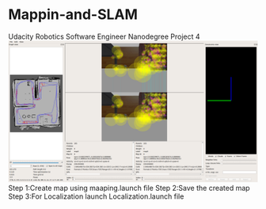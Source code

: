 # Mappin-and-SLAM
Udacity Robotics Software Engineer Nanodegree Project 4
![alt text](src/sc2.png)
Step 1:Create map using maaping.launch file
Step 2:Save the created map
Step 3:For Localization launch Localization.launch file
